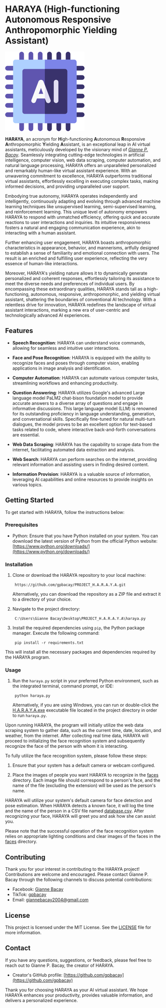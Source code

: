 # HARAYA (High-functioning Autonomous Responsive Anthropomorphic Yielding Assistant)

![HARAYA Logo](ai.png)

**HARAYA**, an acronym for **H**igh-functioning **A**utonomous **R**esponsive **A**nthropomorphic **Y**ielding **A**ssistant, is an exceptional leap in AI virtual assistants, meticulously developed by the visionary mind of [*Gianne P. Bacay*](https://www.facebook.com/giannebacay). Seamlessly integrating cutting-edge technologies in artificial intelligence, computer vision, web data scraping, computer automation, and natural language processing, HARAYA offers an unparalleled personalized and remarkably human-like virtual assistant experience. With an unwavering commitment to excellence, HARAYA outperforms traditional virtual assistants, effortlessly excelling in executing complex tasks, making informed decisions, and providing unparalleled user support.

Embodying true autonomy, HARAYA operates independently and intelligently, continuously adapting and evolving through advanced machine learning techniques like unsupervised learning, semi-supervised learning, and reinforcement learning. This unique level of autonomy empowers HARAYA to respond with unmatched efficiency, offering quick and accurate reactions to user interactions and inquiries. Its intuitive responsiveness fosters a natural and engaging communication experience, akin to interacting with a human assistant.

Further enhancing user engagement, HARAYA boasts anthropomorphic characteristics in appearance, behavior, and mannerisms, artfully designed to establish a sense of familiarity and emotional connection with users. The result is an enriched and fulfilling user experience, reflecting the very essence of human-like interactions.

Moreover, HARAYA's yielding nature allows it to dynamically generate personalized and coherent responses, effortlessly tailoring its assistance to meet the diverse needs and preferences of individual users. By encompassing these extraordinary qualities, HARAYA stands tall as a high-functioning, autonomous, responsive, anthropomorphic, and yielding virtual assistant, shattering the boundaries of conventional AI technology. With a relentless drive for innovation, HARAYA redefines the landscape of virtual assistant interactions, marking a new era of user-centric and technologically advanced AI experiences.

## Features

- **Speech Recognition**: HARAYA can understand voice commands, allowing for seamless and intuitive user interactions.

- **Face and Pose Recognition**: HARAYA is equipped with the ability to recognize faces and poses through computer vision, enabling applications in image analysis and identification.

- **Computer Automation**: HARAYA can automate various computer tasks, streamlining workflows and enhancing productivity.

- **Question Answering**: HARAYA utilizes Google's advanced Large language model PaLM2 chat-bison foundation model to provide accurate answers to a diverse array of questions and engage in informative discussions. This large language model (LLM) is renowned for its outstanding proficiency in language understanding, generation, and conversational skills. Specifically fine-tuned for natural multi-turn dialogues, the model proves to be an excellent option for text-based tasks related to code, where interactive back-and-forth conversations are essential.

- **Web Data Scraping**: HARAYA has the capability to scrape data from the internet, facilitating automated data extraction and analysis.

- **Web Search**: HARAYA can perform searches on the internet, providing relevant information and assisting users in finding desired content.

- **Information Provision**: HARAYA is a valuable source of information, leveraging AI capabilities and online resources to provide insights on various topics.

## Getting Started

To get started with HARAYA, follow the instructions below:

### Prerequisites

- Python: Ensure that you have Python installed on your system. You can download the latest version of Python from the official Python website: [https://www.python.org/downloads/](https://www.python.org/downloads/)

### Installation

1. Clone or download the HARAYA repository to your local machine:

        https://github.com/gpbacay/PROJECT_H.A.R.A.Y.A.git

   Alternatively, you can download the repository as a ZIP file and extract it to a directory of your choice.

2. Navigate to the project directory:

        C:\Users\Gianne Bacay\Desktop\PROJECT_H.A.R.A.Y.A\haraya.py

3. Install the required dependencies using `pip`, the Python package manager. Execute the following command:

        pip install -r requirements.txt

This will install all the necessary packages and dependencies required by the HARAYA program.

### Usage

1. Run the `haraya.py` script in your preferred Python environment, such as the integrated terminal, command prompt, or IDE:

        python haraya.py

   Alternatively, if you are using Windows, you can run or double-click the [H.A.R.A.Y.A.exe](H.A.R.A.Y.A.exe) executable file located in the project directory in order to run `haraya.py`.

Upon running HARAYA, the program will initially utilize the web data scraping system to gather data, such as the current time, date, location, and weather, from the internet. After collecting real time data, HARAYA will proceed to initializing the face recognition system and subsequently recognize the face of the person with whom it is interacting.

To fully utilize the face recognition system, please follow these steps:

1. Ensure that your system has a default camera or webcam configured.

2. Place the images of people you want HARAYA to recognize in the [faces](./faces) directory. Each image file should correspond to a person's face, and the name of the file (excluding the extension) will be used as the person's name.

HARAYA will utilize your system's default camera for face detection and pose estimation. When HARAYA detects a known face, it will log the time and the name of the person in a CSV file named [database.csv](database.csv). After recognizing your face, HARAYA will greet you and ask how she can assist you.

Please note that the successful operation of the face recognition system relies on appropriate lighting conditions and clear images of the faces in the [faces](./faces) directory.


## Contributing

Thank you for your interest in contributing to the HARAYA project! Contributions are welcome and encouraged. Please contact Gianne P. Bacay through the following channels to discuss potential contributions:

- Facebook: [Gianne Bacay](https://www.facebook.com/giannebacay)
- TikTok: [gpbacay](https://www.tiktok.com/@gpbacay)
- Email: giannebacay2004@gmail.com

## License

This project is licensed under the MIT License. See the [LICENSE](LICENSE) file for more information.

## Contact

If you have any questions, suggestions, or feedback, please feel free to reach out to Gianne P. Bacay, the creator of HARAYA.

- Creator's GitHub profile: [https://github.com/gpbacay](https://github.com/gpbacay)

Thank you for choosing HARAYA as your AI virtual assistant. We hope HARAYA enhances your productivity, provides valuable information, and delivers a personalized experience.

